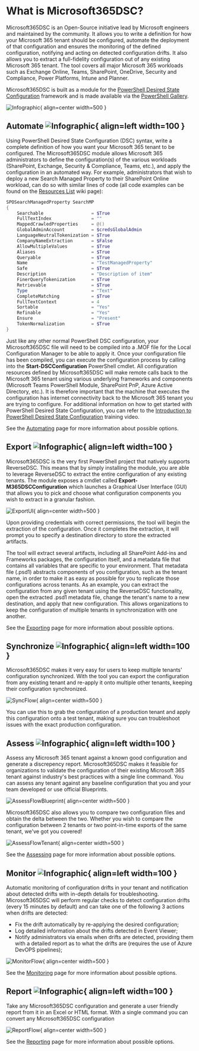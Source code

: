 # What is Microsoft365DSC?

Microsoft365DSC is an Open-Source initiative lead by Microsoft engineers and maintained by the community. It allows you to write a definition for how your Microsoft 365 tenant should be configured, automate the deployment of that configuration and ensures the monitoring of the defined configuration, notifying and acting on detected configuration drifts. It also allows you to extract a full-fidelity configuration out of any existing Microsoft 365 tenant. The tool covers all major Microsoft 365 workloads such as Exchange Online, Teams, SharePoint, OneDrive, Security and Compliance, Power Platforms, Intune and Planner.

Microsoft365DSC is built as a module for the [PowerShell Desired State Configuration](https://docs.microsoft.com/en-us/powershell/scripting/dsc/overview) framework and is made available via the [PowerShell Gallery](https://www.powershellgallery.com/packages/Microsoft365DSC/).

![Infographic](../Images/M365DSC-InfoGraphic.png){ align=center width=500 }

## Automate ![Infographic](../Images/Automate.png){ align=left width=100 }

Using PowerShell Desired State Configuration (DSC) syntax, write a complete definition of how you want your Microsoft 365 tenant to be configured. The Microsoft365DSC module allows Microsoft 365 administrators to define the configuration(s) of the various workloads (SharePoint, Exchange, Security & Compliance, Teams, etc.), and apply the configuration in an automated way. For example, administrators that wish to deploy a new Search Managed Property to their SharePoint Online workload, can do so with similar lines of code (all code examples can be found on the [Resources List](https://github.com/microsoft/Microsoft365DSC/wiki/Resources-List) wiki page):

```PowerShell
SPOSearchManagedProperty SearchMP
{
    Searchable                  = $True
    FullTextIndex               = ""
    MappedCrawledProperties     = @()
    GlobalAdminAccount          = $credsGlobalAdmin
    LanguageNeutralTokenization = $True
    CompanyNameExtraction       = $False
    AllowMultipleValues         = $True
    Aliases                     = $True
    Queryable                   = $True
    Name                        = "TestManagedProperty"
    Safe                        = $True
    Description                 = "Description of item"
    FinerQueryTokenization      = $True
    Retrievable                 = $True
    Type                        = "Text"
    CompleteMatching            = $True
    FullTextContext             = 4
    Sortable                    = "Yes"
    Refinable                   = "Yes"
    Ensure                      = "Present"
    TokenNormalization          = $True
}
```

Just like any other normal PowerShell DSC configuration, your Microsoft365DSC file will need to be compiled into a .MOF file for the Local Configuration Manager to be able to apply it. Once your configuration file has been compiled, you can execute the configuration process by calling into the **Start-DSCConfiguration** PowerShell cmdlet. All configuration resources defined by Microsoft365DSC will make remote calls back to the Microsoft 365 tenant using various underlying frameworks and components (Microsoft Teams PowerShell Module, SharePoint PnP, Azure Active Directory, etc.). It is therefore important that the machine that executes the configuration has internet connectivity back to the Microsoft 365 tenant you are trying to configure. For additional information on how to get started with PowerShell Desired State Configuration, you can refer to the [Introduction to PowerShell Desired State Configuration](https://channel9.msdn.com/Series/SharePoint-Automation-with-DSC/Video-Introduction-to-PowerShell-DSC) training video.

See the [Automating](../../user-guide/get-started/complete-story/#deploying-configurations) page for more information about possible options.

## Export ![Infographic](../Images/export.PNG){ align=left width=100 }

Microsoft365DSC is the very first PowerShell project that natively supports ReverseDSC. This means that by simply installing the module, you are able to leverage ReverseDSC to extract the entire configuration of any existing tenants. The module exposes a cmdlet called **Export-M365DSCConfiguration** which launches a Graphical User Interface (GUI) that allows you to pick and choose what configuration components you wish to extract in a granular fashion.

![ExportUI](../Images/ExportUI.png){ align=center width=500 }

Upon providing credentials with correct permissions, the tool will begin the extraction of the configuration. Once it completes the extraction, it will prompt you to specify a destination directory to store the extracted artifacts.

The tool will extract several artifacts, including all SharePoint Add-ins and Frameworks packages, the configuration itself, and a metadata file that contains all variables that are specific to your environment. That metadata file (.psd1) abstracts components of you configuration, such as the tenant name, in order to make it as easy as possible for you to replicate those configurations across tenants. As an example, you can extract the configuration from any given tenant using the ReverseDSC functionality, open the extracted .psd1 metadata file, change the tenant's name to a new destination, and apply that new configuration. This allows organizations to keep the configuration of multiple tenants in synchronization with one another.

See the [Exporting](../../user-guide/get-started/complete-story/#taking-a-snapshot-of-existing-tenant) page for more information about possible options.

## Synchronize ![Infographic](../Images/Synchronize.png){ align=left width=100 }

Microsoft365DSC makes it very easy for users to keep multiple tenants' configuration synchronized. With the tool you can export the configuration from any existing tenant and re-apply it onto multiple other tenants, keeping their configuration synchronized.

![SyncFlow](../Images/SyncFlow.png){ align=center width=500 }

You can use this to grab the configuration of a production tenant and apply this configuration onto a test tenant, making sure you can troubleshoot issues with the exact production configuration.

## Assess ![Infographic](../Images/Assess.png){ align=left width=100 }

Assess any Microsoft 365 tenant against a known good configuration and generate a discrepency report. Microsoft365DSC makes it feasible for organizations to validate the configuration of their existing Microsoft 365 tenant against industry's best practices with a single line command. You can assess any tenant against any baseline configuration that you and your team developed or use official Blueprints.

![AssessFlowBlueprint](../Images/AssessFlowBlueprint.png){ align=center width=500 }

Microsoft365DSC also allows you to compare two configuration files and obtain the delta between the two. Whether you wish to compare the configuration between 2 tenants or two point-in-time exports of the same tenant, we've got you covered!

![AssessFlowTenant](../Images/AssessFlowTenant.png){ align=center width=500 }

See the [Assessing](../../user-guide/advanced/create-blueprint/) page for more information about possible options.

## Monitor ![Infographic](../Images/Monitor.png){ align=left width=100 }

Automatic monitoring of configuration drifts in your tenant and notification about detected drifts with in-depth details for troubleshooting. Microsoft365DSC will perform regular checks to detect configuration drifts (every 15 minutes by default) and can take one of the following 3 actions when drifts are detected:

- Fix the drift automatically by re-applying the desired configuration;
- Log detailed information about the drifts detected in Event Viewer;
- Notify administrators via emails when drifts are detected, providing them with a detailed report as to what the drifts are (requires the use of Azure DevOPS pipelines);

![MonitorFlow](../Images/MonitorFlow.png){ align=center width=500 }

See the [Monitoring](../../user-guide/get-started/complete-story/#monitoring-for-configuration-drifts) page for more information about possible options.

## Report ![Infographic](../Images/report.PNG){ align=left width=100 }

Take any Microsoft365DSC configuration and generate a user friendly report from it in an Excel or HTML format. With a single command you can convert any Microsoft365DSC configuration

![ReportFlow](../Images/ReportFlow.png){ align=center width=500 }

See the [Reporting](../../user-guide/get-started/complete-story/#generating-reports-from-configurations) page for more information about possible options.
